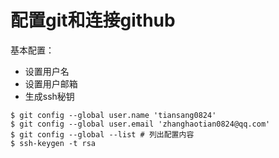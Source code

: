 # 配置git和连接github

基本配置：

- 设置用户名
- 设置用户邮箱
- 生成ssh秘钥

```git
$ git config --global user.name 'tiansang0824'
$ git config --global user.email 'zhanghaotian0824@qq.com'
$ git config --global --list # 列出配置内容
$ ssh-keygen -t rsa
```

